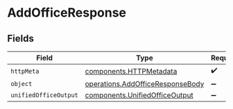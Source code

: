 # AddOfficeResponse


## Fields

| Field                                                                                | Type                                                                                 | Required                                                                             | Description                                                                          |
| ------------------------------------------------------------------------------------ | ------------------------------------------------------------------------------------ | ------------------------------------------------------------------------------------ | ------------------------------------------------------------------------------------ |
| `httpMeta`                                                                           | [components.HTTPMetadata](../../models/components/httpmetadata.md)                   | :heavy_check_mark:                                                                   | N/A                                                                                  |
| `object`                                                                             | [operations.AddOfficeResponseBody](../../models/operations/addofficeresponsebody.md) | :heavy_minus_sign:                                                                   | N/A                                                                                  |
| `unifiedOfficeOutput`                                                                | [components.UnifiedOfficeOutput](../../models/components/unifiedofficeoutput.md)     | :heavy_minus_sign:                                                                   | N/A                                                                                  |